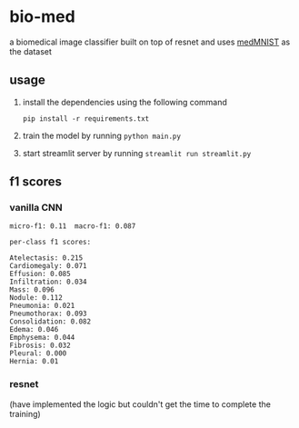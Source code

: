 # bio-med

a biomedical image classifier built on top of resnet and uses [medMNIST](https://medmnist.com/) as the dataset

## usage

1. install the dependencies using the following command

   ```
   pip install -r requirements.txt
   ```

2. train the model by running `python main.py`

3. start streamlit server by running `streamlit run streamlit.py`

## f1 scores

### vanilla CNN

```
micro-f1: 0.11  macro-f1: 0.087

per-class f1 scores:

Atelectasis: 0.215
Cardiomegaly: 0.071
Effusion: 0.085
Infiltration: 0.034
Mass: 0.096
Nodule: 0.112
Pneumonia: 0.021
Pneumothorax: 0.093
Consolidation: 0.082
Edema: 0.046
Emphysema: 0.044
Fibrosis: 0.032
Pleural: 0.000
Hernia: 0.01
```

### resnet

(have implemented the logic but couldn't get the time to complete the training)
